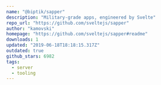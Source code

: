 ```yaml
---
name: "@biptik/sapper"
description: "Military-grade apps, engineered by Svelte"
repo_url: "https://github.com/sveltejs/sapper"
author: "kamovski"
homepage: "https://github.com/sveltejs/sapper#readme"
downloads: 1
updated: "2019-06-18T18:18:15.317Z"
outdated: true
github_stars: 6982
tags: 
  - server
  - tooling
---
```

